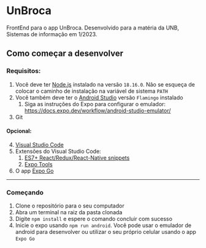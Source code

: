 # UnBroca
FrontEnd para o app UnBroca. Desenvolvido para a matéria da UNB, Sistemas de informação em 1/2023.

## Como começar a desenvolver

### Requisitos:

1. Você deve ter [Node.js](https://nodejs.org/en) instalado na versão `18.16.0`. Não se esqueça de colocar o caminho de instalação na variável de sistema `PATH`
2. Você também deve ter o [Android Studio](https://developer.android.com/studio) versão `Flamingo` instalado
    1. Siga as instruções do Expo para configurar o emulador: https://docs.expo.dev/workflow/android-studio-emulator/
4. Git

#### Opcional: ####

4. [Visual Studio Code](https://code.visualstudio.com/)
5. Extensões do Visual Studio Code:
    1. [ES7+ React/Redux/React-Native snippets](https://marketplace.visualstudio.com/items?itemName=dsznajder.es7-react-js-snippets)
    2. [Expo Tools](https://marketplace.visualstudio.com/items?itemName=expo.vscode-expo-tools)
6. O app [Expo Go](https://expo.dev/expo-go)

---

### Começando

1. Clone o repositório para o seu computador
2. Abra um terminal na raiz da pasta clonada
3. Digite `npm install` e espere o comando concluir com sucesso
4. Inicie o expo usando `npm run android`.  Você pode usar o emulador de android para desenvolver ou utilizar o seu próprio celular usando o app `Expo Go`
